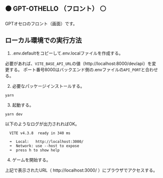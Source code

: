 :black_circle: GPT-OTHELLO （フロント） :white_circle:
-------------------

GPTオセロのフロント（画面）です。

## ローカル環境での実行方法

1. .env.defaultをコピーして.env.localファイルを作成する。

必要があれば、`VITE_BASE_API_URL`の値（http://localhost:8000/dev/api）を変更する。
ポート番号8000はバックエンド側の.envファイルの`API_PORT`と合わせる。

2. 必要なパッケージインストールする。

```
yarn
```

3. 起動する。

```
yarn dev
```

以下のようなログが出力されればOK。
```
  VITE v4.3.8  ready in 340 ms

  ➜  Local:   http://localhost:3000/
  ➜  Network: use --host to expose
  ➜  press h to show help

```

4. ゲームを開始する。

上記で表示されたURL（ http://localhost:3000/ ）にブラウザでアクセスする。

